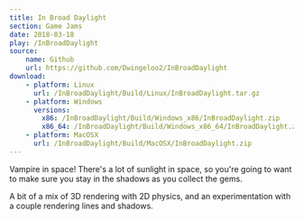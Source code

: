 ```yaml
---
title: In Broad Daylight
section: Game Jams
date: 2018-03-18
play: /InBroadDaylight
source:
    name: Github
    url: https://github.com/Dwingeloo2/InBroadDaylight
download:
    - platform: Linux
      url: /InBroadDaylight/Build/Linux/InBroadDaylight.tar.gz
    - platform: Windows
      versions:
        x86: /InBroadDaylight/Build/Windows_x86/InBroadDaylight.zip
        x86_64: /InBroadDaylight/Build/Windows_x86_64/InBroadDaylight.zip
    - platform: MacOSX
      url: /InBroadDaylight/Build/MacOSX/InBroadDaylight.zip
---
```


Vampire in space! There's a lot of sunlight in space, so you're going to want to make sure you
stay in the shadows as you collect the gems.

A bit of a mix of 3D rendering with 2D physics, and an experimentation with a couple rendering
lines and shadows.
